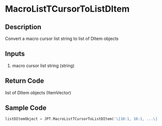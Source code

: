 # MacroListTCursorToListDItem

## Description

Convert a macro cursor list string to list of DItem objects

## Inputs

1. macro cursor list string (string)

## Return Code

list of DItem objects (ItemVector)

## Sample Code

```python
listDItemObject = JPT.MacroListTCursorToListDItem('\[10:1, 10:1, ...\]')
```

